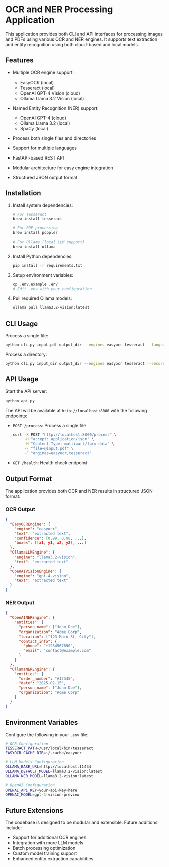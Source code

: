 # OCR and NER Processing Application

This application provides both CLI and API interfaces for processing images and PDFs using various OCR and NER engines. It supports text extraction and entity recognition using both cloud-based and local models.

## Features

- Multiple OCR engine support:
  - EasyOCR (local)
  - Tesseract (local)
  - OpenAI GPT-4 Vision (cloud)
  - Ollama Llama 3.2 Vision (local)

- Named Entity Recognition (NER) support:
  - OpenAI GPT-4 (cloud)
  - Ollama Llama 3.2 (local)
  - SpaCy (local)

- Process both single files and directories
- Support for multiple languages
- FastAPI-based REST API
- Modular architecture for easy engine integration
- Structured JSON output format

## Installation

1. Install system dependencies:
   ```bash
   # For Tesseract
   brew install tesseract
   
   # For PDF processing
   brew install poppler

   # For Ollama (local LLM support)
   brew install ollama
   ```

2. Install Python dependencies:
   ```bash
   pip install -r requirements.txt
   ```

3. Setup environment variables:
   ```bash
   cp .env.example .env
   # Edit .env with your configuration
   ```

4. Pull required Ollama models:
   ```bash
   ollama pull llama3.2-vision:latest
   ```

## CLI Usage

Process a single file:
```bash
python cli.py input.pdf output_dir --engines easyocr tesseract --languages en
```

Process a directory:
```bash
python cli.py input_dir output_dir --engines easyocr tesseract --recursive --languages en
```

## API Usage

Start the API server:
```bash
python api.py
```

The API will be available at `http://localhost:8000` with the following endpoints:

- `POST /process`: Process a single file
  ```bash
  curl -X POST "http://localhost:8000/process" \
       -H "accept: application/json" \
       -H "Content-Type: multipart/form-data" \
       -F "file=@input.pdf" \
       -F "engines=easyocr,tesseract"
  ```

- `GET /health`: Health check endpoint

## Output Format

The application provides both OCR and NER results in structured JSON format:

### OCR Output
```json
{
  "EasyOCREngine": {
    "engine": "easyocr",
    "text": "extracted text",
    "confidence": [0.99, 0.98, ...],
    "boxes": [[x1, y1, x2, y2], ...]
  },
  "OllamaLLMEngine": {
    "engine": "llama3.2-vision",
    "text": "extracted text"
  },
  "OpenAIVisionEngine": {
    "engine": "gpt-4-vision",
    "text": "extracted text"
  }
}
```

### NER Output
```json
{
  "OpenAINEREngine": {
    "entities": {
      "person_name": ["John Doe"],
      "organization": "Acme Corp",
      "location": ["123 Main St, City"],
      "contact_info": {
        "phone": "+1234567890",
        "email": "contact@example.com"
      }
    }
  },
  "OllamaNEREngine": {
    "entities": {
      "order_number": "#12345",
      "date": "2025-02-15",
      "person_name": ["John Doe"],
      "organization": "Acme Corp"
    }
  }
}
```

## Environment Variables

Configure the following in your `.env` file:

```bash
# OCR Configuration
TESSERACT_PATH=/usr/local/bin/tesseract
EASYOCR_CACHE_DIR=~/.cache/easyocr

# LLM Models Configuration
OLLAMA_BASE_URL=http://localhost:11434
OLLAMA_DEFAULT_MODEL=llama3.2-vision:latest
OLLAMA_NER_MODEL=llama3.2-vision:latest

# OpenAI Configuration
OPENAI_API_KEY=your-api-key-here
OPENAI_MODEL=gpt-4-vision-preview
```

## Future Extensions

The codebase is designed to be modular and extensible. Future additions include:
- Support for additional OCR engines
- Integration with more LLM models
- Batch processing optimization
- Custom model training support
- Enhanced entity extraction capabilities
